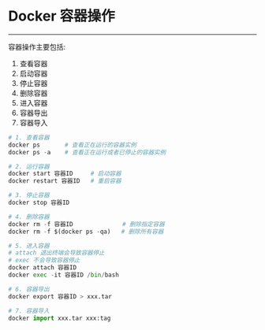 # Docker 容器操作
---

容器操作主要包括:

1. 查看容器
2. 启动容器
3. 停止容器
4. 删除容器
5. 进入容器
6. 容器导出
7. 容器导入


```python
# 1. 查看容器
docker ps       # 查看正在运行的容器实例
docker ps -a    # 查看正在运行或者已停止的容器实例

# 2. 运行容器
docker start 容器ID     # 启动容器
docker restart 容器ID   # 重启容器

# 3. 停止容器
docker stop 容器ID

# 4. 删除容器
docker rm -f 容器ID              # 删除指定容器
docker rm -f $(docker ps -qa)   # 删除所有容器

# 5. 进入容器
# attach 退出终端会导致容器停止
# exec 不会导致容器停止
docker attach 容器ID
docker exec -it 容器ID /bin/bash

# 6. 容器导出
docker export 容器ID > xxx.tar

# 7. 容器导入
docker import xxx.tar xxx:tag
```